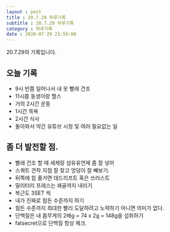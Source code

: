 ```yaml
---
layout : post
title : 20.7.29 하루기록
subtitle : 20.7.29 하루기록
category : 하루기록
date : 2020-07-29 23:59:00
---
```

20.7.29의 기록입니다.

## 오늘 기록

- 9시 반쯤 일어나서 내 옷 빨래 건조
- 11시쯤 동생이랑 헬스
- 거의 2시간 운동
- 1시간 목욕
- 2시간 식사
- 돌아와서 약간 유튜브 시청 및 여러 필요없는 일


## 좀 더 발전할 점.  

- 빨래 건조 할 때 세제랑 섬유유연제 좀 잘 넣어
- 스쿼트 견착 지점 잘 찾고 엉덩이 잘 빼보기.
- 뒤쪽에 힘 줄거면 데드리프트 혹은 쓰러스트
- 밀리터리 프레스는 쇄골까지 내리기
- 복근도 3SET 씩
- 내가 진짜로 힘든 수준까지 하기
- 힘든 수준까지 최대한 빨리 도달하려고 노력하기 아니면 의미가 없다.
- 단백질은 내 몸무게의 2배g = 74 x 2g = 148g을 섭취하기
- fatsecret으로 단백질 항상 체크. 
